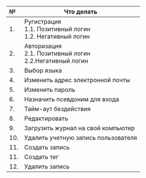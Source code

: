  №    | Что делать                                                       
:-----|------------------------------------------------------------------
 1.   | Ругистрация<br/>1.1.  Позитивный логин<br/>1.2. Негативный логин 
 2.   | Авторизация<br/>2.1. Позитивный логин<br/> 2.2.Негативный логин
3.    |Выбор языка                                              
4.    |Изменить адрес электронной почты                                                       
5.    |Изменить пароль
6.    |Назначить псевдоним для входа
7.    |Тайм-аут бездействия
8.    |Редактировать
9.    |Загрузить журнал на свой компьютер
10.   |Удалить учетную запись пользователя
11.   |Создать запись
11.   |Создать тег
12.   |Удалить запись
